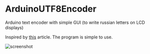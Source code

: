 # ArduinoUTF8Encoder
Arduino text encoder with simple GUI (to write russian letters on LCD displays)

Inspired by [this](http://kkblog.ru/cyrillic-display-arduino/) article. The program is simple to use.

![screenshot](https://user-images.githubusercontent.com/29777687/77922827-38224c00-72aa-11ea-820f-383bf469f7a0.png)
